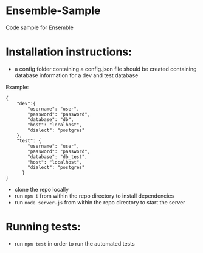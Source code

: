 # Ensemble-Sample
Code sample for Ensemble 

# Installation instructions: 

- a config folder containing a config.json file should be created containing database information for a dev and test database

Example: 
```
{
    "dev":{
        "username": "user",
        "password": "password",
        "database": "db",
        "host": "localhost",
        "dialect": "postgres"
    },
    "test": {
        "username": "user",
        "password": "password",
        "database": "db_test",
        "host": "localhost",
        "dialect": "postgres"
      }
}
```

- clone the repo locally
- run ```npm i``` from within the repo directory to install dependencies  
- run ```node server.js``` from within the repo directory to start the server

# Running tests:

- run ```npm test``` in order to run the automated tests

